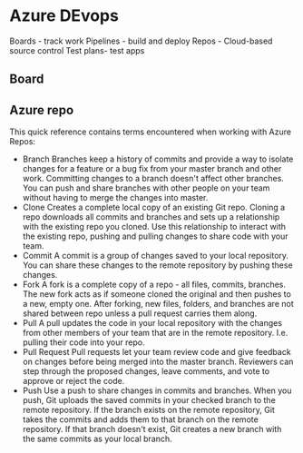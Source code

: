 # Azure DEvops

Boards - track work
Pipelines - build and deploy
Repos - Cloud-based source control
Test plans- test apps

## Board

## Azure repo

This quick reference contains terms encountered when working with Azure Repos:
- Branch
Branches keep a history of commits and provide a way to isolate changes for a feature or a bug fix
from your master branch and other work. Committing changes to a branch doesn't affect other
branches. You can push and share branches with other people on your team without having to merge
the changes into master.
- Clone
Creates a complete local copy of an existing Git repo. Cloning a repo downloads all commits and
branches and sets up a relationship with the existing repo you cloned. Use this relationship to interact
with the existing repo, pushing and pulling changes to share code with your team.
- Commit
A commit is a group of changes saved to your local repository. You can share these changes to the
remote repository by pushing these changes.
- Fork
A fork is a complete copy of a repo - all files, commits, branches. The new fork acts as if someone
cloned the original and then pushes to a new, empty one. After forking, new files, folders, and
branches are not shared between repo unless a pull request carries them along.
- Pull
A pull updates the code in your local repository with the changes from other members of your team
that are in the remote repository. I.e. pulling their code into your repo.
- Pull Request
Pull requests let your team review code and give feedback on changes before being merged into the
master branch. Reviewers can step through the proposed changes, leave comments, and vote to
approve or reject the code.
- Push
Use a push to share changes in commits and branches. When you push, Git uploads the saved
commits in your checked branch to the remote repository. If the branch exists on the remote
repository, Git takes the commits and adds them to that branch on the remote repository. If that
branch doesn't exist, Git creates a new branch with the same commits as your local branch. 

